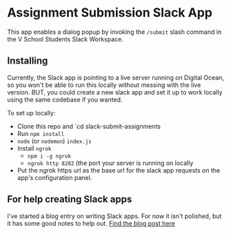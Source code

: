# Assignment Submission Slack App
This app enables a dialog popup by invoking the `/submit` slash command in the V School Students Slack Workspace.

## Installing
Currently, the Slack app is pointing to a live server running on Digital Ocean, so you won't be able to run this locally without messing with the live version. BUT, you could create a new slack app and set it up to work locally using the same codebase if you wanted.

To set up locally:

* Clone this repo and `cd slack-submit-assignments
* Run `npm install`
* `node` (or `nodemon`) `index.js`
* Install `ngrok`
    * `npm i -g ngrok`
    * `ngrok http 8282` (the port your server is running on locally
* Put the ngrok https url as the base url for the slack app requests on the app's configuration panel.

## For help creating Slack apps
I've started a blog entry on writing Slack apps. For now it isn't polished, but it has some good notes to help out.
[Find the blog post here](https://coursework.vschool.io/p/4d1397a2-6641-4c43-8174-0af2b2e90269/)